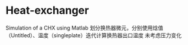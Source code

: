 # Heat-exchanger
Simulation of a CHX using Matlab
划分换热器微元，分别使用焓值（Untitled）、温度（singleplate）迭代计算换热器出口温度
未考虑压力变化
